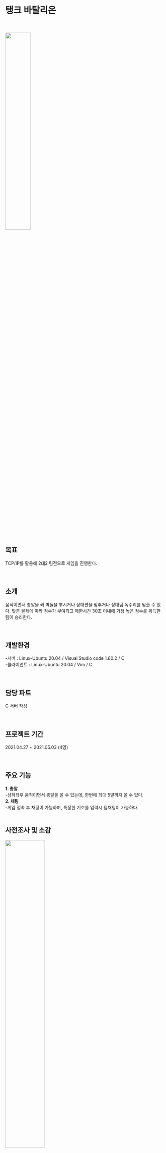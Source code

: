 # 탱크 바탈리온
<br><br>
<img src="https://user-images.githubusercontent.com/92618553/138421240-27617162-34c1-4854-8fd6-71cdafd559af.PNG" width="40%" height="40%"><br><br><br>

목표
---
TCP/IP를 활용해 2대2 팀전으로 게임을 진행한다.<br><br><br>


소개
---
움직이면서 총알을 쏴 벽돌을 부시거나 상대편을 맞추거나 상대팀 독수리를 맞출 수 있다. 맞춘 물체에 따라 점수가 부여되고 제한시간 30초 이내에 가장 높은 점수를 획득한 팀이 승리한다.<br><br><br>


개발환경
---
-서버 : Linux-Ubuntu 20.04 / Visual Studio code 1.60.2 / C<br>
-클라이언트 : Linux-Ubuntu 20.04 / Vim / C<br><br><br>



담당 파트
---
C 서버 작성<br><br><br>


프로젝트 기간
---
2021.04.27 ~ 2021.05.03 (4명)<br><br><br>


주요 기능
---
**1. 총알**<br>
-상하좌우 움직이면서 총알을 쏠 수 있는데, 한번에 최대 5발까지 쏠 수 있다.<br>
**2. 채팅**<br>
 -게임 접속 후 채팅이 가능하며, 특정한 기호를 입력시 팀채팅이 가능하다.<br><br>




사전조사 및 소감
---
<img src="" width="50%"  height="50%"><br><br><br>



개발완료보고서
---
<img src = "https://user-images.githubusercontent.com/92618553/138421383-7ecc9a4b-8c65-4577-88df-68151362cec3.PNG" width="70%" height="70%"><br><br><br>



구조도
---
<img src = "" width="70%" height="70%"><br><br><br>



요구사항 분석서
---
<img src = "" width="80%" height="80%"><br><br><br>


작동 영상
---

<br><br>


작동 사진
---
> ### 접속- 채팅창<br>
<img src = "https://user-images.githubusercontent.com/92618553/138421401-2baebcc5-2795-44f1-8890-029fff1f6c4e.PNG" width="50%" height="50%"><br><br><br>

> ### 게임시작<br>
<img src = "https://user-images.githubusercontent.com/92618553/138421411-81cd85ad-a909-4e86-87ed-84db96808be0.PNG" width="60%" height="60%"><br><br><br>

> ### 총알 발사<br>
:총알은 최대 5발까지 쏠 수 있고, 총알이 사라진 수만큼 총알이 충전된다.<br>
<img src = "https://user-images.githubusercontent.com/92618553/138421419-295c2b6e-b5a6-4a45-ae1e-5d8eeb4ae492.PNG" width="60%" height="60%"><br><br>
<img src = "https://user-images.githubusercontent.com/92618553/138421423-7f046dff-1c26-4fd4-8362-3be421269692.PNG" width="50%" height="50%"><br><br><br>

> ### 상대팀 저격<br>
<img src = "https://user-images.githubusercontent.com/92618553/138421427-9e20f93d-e4c0-4338-bc75-f6175a706ad4.PNG" width="50%" height="50%"><br><br><br>

> ### 게임 결과<br>
: 제한시간 30초가 끝나면 더 높은 점수를 획득한 팀이 승리한다. 벽돌을 부시거나 상대팀을 맞추거나 상대팀 독수리를 맞출 때 차등해서 점수가 부여된다.<br>
 제한시간과 점수는 게임 중 하단에서 실시간으로 확인 가능하다.<br>
<img src = "https://user-images.githubusercontent.com/92618553/138421435-0d9a901f-3bdd-4e39-a81a-c85b4e8724ef.PNG" width="50%" height="50%"><br><br>
<img src = "https://user-images.githubusercontent.com/92618553/138421431-101bd96f-b663-4b9f-8cd1-f8b5a4c11eec.PNG" width="50%" height="50%"><br><br><br>



